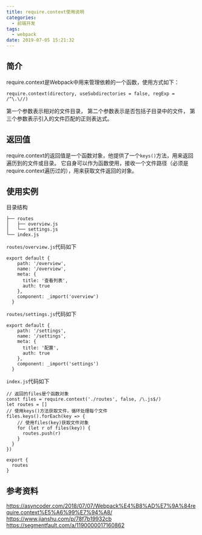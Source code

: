 ```yaml
---
title: require.context使用说明
categories:
  - 前端开发
tags:
  - webpack
date: 2019-07-05 15:21:32
---
```

## 简介
require.context是Webpack中用来管理依赖的一个函数，使用方式如下：
```
require.context(directory, useSubdirectories = false, regExp = /^\.\//)
```
第一个参数表示相对的文件目录，
第二个参数表示是否包括子目录中的文件，
第三个参数表示引入的文件匹配的正则表达式。

## 返回值
require.context的返回值是一个函数对象，他提供了一个`keys()`方法，用来返回遍历到的文件或目录。
它自身可以作为函数使用，接收一个文件路径（必须是require.context遍历过的），用来获取文件返回的对象。

## 使用实例
目录结构
```
├── routes
│   ├── overview.js
│   └── settings.js
└── index.js
```
`routes/overview.js`代码如下
```
export default {
    path: '/overview',
    name: '/overview',
    meta: {
      title: '查看列表',
      auth: true
    },
    component: _import('overview')
  }
```
`routes/settings.js`代码如下
```
export default {
    path: '/settings',
    name: '/settings',
    meta: {
      title: '配置',
      auth: true
    },
    component: _import('settings')
  }
```
`index.js`代码如下
```
// 返回的files是个函数对象
const files = require.context('./routes', false, /\.js$/)
let routes = []
// 使用keys()方法获取文件，循环处理每个文件
files.keys().forEach(key => {  
    // 使用files(key)获取文件对象
    for (let r of files(key)) {
      routes.push(r)
    }
  }
})

export {
  routes
}

```

## 参考资料
https://asyncoder.com/2018/07/07/Webpack%E4%B8%AD%E7%9A%84require.context%E5%A6%99%E7%94%A8/
https://www.jianshu.com/p/78f7b19932cb
https://segmentfault.com/a/1190000017160862